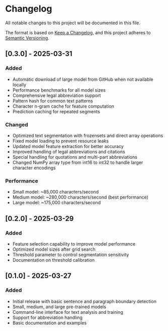 # Changelog

All notable changes to this project will be documented in this file.

The format is based on [Keep a Changelog](https://keepachangelog.com/en/1.0.0/),
and this project adheres to [Semantic Versioning](https://semver.org/spec/v2.0.0.html).

## [0.3.0] - 2025-03-31

### Added
- Automatic download of large model from GitHub when not available locally
- Performance benchmarks for all model sizes
- Comprehensive legal abbreviation support
- Pattern hash for common text patterns
- Character n-gram cache for feature computation
- Prediction caching for repeated segments

### Changed
- Optimized text segmentation with frozensets and direct array operations
- Fixed model loading to prevent resource leaks
- Updated model feature extraction for better accuracy
- Improved handling of legal abbreviations and citations
- Special handling for quotations and multi-part abbreviations
- Changed NumPy array type from int16 to int32 to handle larger character encodings

### Performance
- Small model: ~85,000 characters/second
- Medium model: ~280,000 characters/second (best performance)
- Large model: ~175,000 characters/second

## [0.2.0] - 2025-03-29

### Added
- Feature selection capability to improve model performance
- Optimized model sizes after grid search
- Threshold parameter to control segmentation sensitivity
- Documentation on threshold calibration

## [0.1.0] - 2025-03-27

### Added
- Initial release with basic sentence and paragraph boundary detection
- Small, medium, and large pre-trained models
- Command-line interface for text analysis and training
- Support for abbreviation handling
- Basic documentation and examples